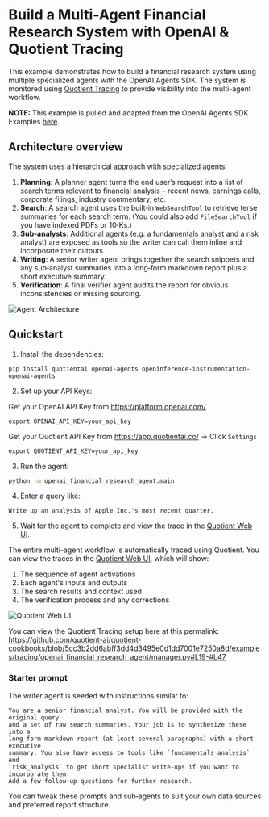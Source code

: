 # Build a Multi-Agent Financial Research System with OpenAI & Quotient Tracing

This example demonstrates how to build a financial research system using multiple specialized agents with the OpenAI Agents SDK. The system is monitored using [Quotient Tracing](https://docs.quotientai.co/data-collection/traces) to provide visibility into the multi-agent workflow.

**NOTE:** This example is pulled and adapted from the OpenAI Agents SDK Examples [here](https://github.com/openai/openai-agents-python/tree/main/examples/financial_research_agent).


## Architecture overview
The system uses a hierarchical approach with specialized agents:

1. **Planning**: A planner agent turns the end user’s request into a list of search terms relevant to financial analysis – recent news, earnings calls, corporate filings, industry commentary, etc.
2. **Search**: A search agent uses the built‑in `WebSearchTool` to retrieve terse summaries for each search term. (You could also add `FileSearchTool` if you have indexed PDFs or 10‑Ks.)
3. **Sub‑analysts**: Additional agents (e.g. a fundamentals analyst and a risk analyst) are exposed as tools so the writer can call them inline and incorporate their outputs.
4. **Writing**: A senior writer agent brings together the search snippets and any sub‑analyst summaries into a long‑form markdown report plus a short executive summary.
5. **Verification**: A final verifier agent audits the report for obvious inconsistencies or missing sourcing.

![Agent Architecture](./openai_financial_research_agent/agent-arch.png)

## Quickstart

1. Install the dependencies:

```
pip install quotientai openai-agents openinference-instrumentation-openai-agents
```

2. Set up your API Keys:

Get your OpenAI API Key from https://platform.openai.com/
```
export OPENAI_API_KEY=your_api_key
```

Get your Quotient API Key from https://app.quotientai.co/ -> Click `Settings`
```
export QUOTIENT_API_KEY=your_api_key
```

3. Run the agent:

```bash
python -m openai_financial_research_agent.main
```

4. Enter a query like:

```
Write up an analysis of Apple Inc.'s most recent quarter.
```

5. Wait for the agent to complete and view the trace in the [Quotient Web UI](https://app.quotientai.co/traces).

The entire multi-agent workflow is automatically traced using Quotient. You can view the traces in the [Quotient Web UI](https://app.quotientai.co/traces), which will show:

1. The sequence of agent activations
2. Each agent's inputs and outputs
3. The search results and context used
4. The verification process and any corrections

![Quotient Web UI](./openai_financial_research_agent/openai-multiagent-traces.png)

You can view the Quotient Tracing setup here at this permalink: https://github.com/quotient-ai/quotient-cookbooks/blob/5cc3b2dd6abff3dd4d3495e0d1dd7001e7250a8d/examples/tracing/openai_financial_research_agent/manager.py#L19-#L47

### Starter prompt

The writer agent is seeded with instructions similar to:

```
You are a senior financial analyst. You will be provided with the original query
and a set of raw search summaries. Your job is to synthesize these into a
long‑form markdown report (at least several paragraphs) with a short executive
summary. You also have access to tools like `fundamentals_analysis` and
`risk_analysis` to get short specialist write‑ups if you want to incorporate them.
Add a few follow‑up questions for further research.
```

You can tweak these prompts and sub‑agents to suit your own data sources and preferred report structure.